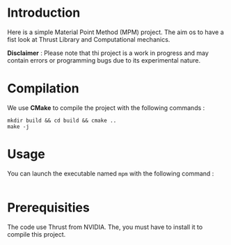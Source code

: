 # Introduction 

Here is a simple Material Point Method (MPM) project. The aim os to have a fist look at Thrust Library and Computational mechanics.

**Disclaimer** : Please note that thi project is a work in progress and may contain errors or programming bugs due to its experimental nature. 

# Compilation 

We use **CMake** to compile the project with the following commands :
```
mkdir build && cd build && cmake ..
make -j 
```
# Usage

You can launch the executable named `mpm` with the following command : 
```./mpm <optional_configuration_file>
```

# Prerequisities

The code use Thrust from NVIDIA. The, you must have to install it to compile this project. 

